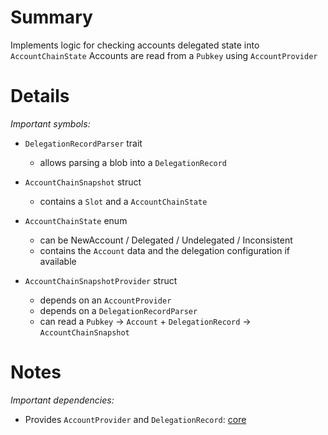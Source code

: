 
# Summary

Implements logic for checking accounts delegated state into `AccountChainState`
Accounts are read from a `Pubkey` using `AccountProvider`

# Details

*Important symbols:*

- `DelegationRecordParser` trait
  - allows parsing a blob into a `DelegationRecord`

- `AccountChainSnapshot` struct
  - contains a `Slot` and a `AccountChainState`

- `AccountChainState` enum
  - can be NewAccount / Delegated / Undelegated / Inconsistent
  - contains the `Account` data and the delegation configuration if available

- `AccountChainSnapshotProvider` struct
  - depends on an `AccountProvider`
  - depends on a `DelegationRecordParser`
  - can read a `Pubkey` -> `Account` + `DelegationRecord` -> `AccountChainSnapshot`

# Notes

*Important dependencies:*

- Provides `AccountProvider` and `DelegationRecord`: [core](../core/README.md)
